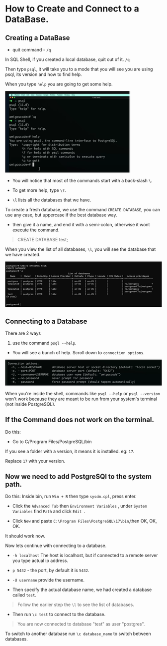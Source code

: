 # How to Create and Connect to a DataBase.

## Creating a DataBase

- quit command - `/q`

In SQL Shell, if you created a local database, quit out of it. `/q`

Then type `psql`, it will take you to a mode that you will see you are using psql, its version and how to find help.

When you type `help` you are going to get some help.

<img src="./img/help.png" alt="help" width="400">

- You will notice that most of the commands start with a back-slash `\`.

- To get more help, type `\?`.

- `\l` lists all the databases that we have.

To create a fresh database, we use the command `CREATE DATABASE`, you can use any case, but uppercase if the best database way.

- then give it a name, and end it with a semi-colon, otherwise it wont execute the command.

> CREATE DATABASE test;

When you view the list of all databases, `\l`, you will see the database that we have created.

<img src="./img/createdatabase.png" alt="create database" width="700">

## Connecting to a Database

There are 2 ways

1. use the command `psql --help`.

- You will see a bunch of help. Scroll down to `connection options`.

<img src="./img/connection.png" alt="connection">

When you're inside the shell, commands like `psql --help` or `psql --version` won't work because they are meant to be run from your system's terminal (not inside PostgreSQL).

## If the Command does not work on the terminal.

Do this:

- Go to C/Program Files/PostgreSQL/bin

If you see a folder with a version, it means it is installed. eg: `17`.

Replace `17` with your version.

## Now we need to add PostgreSQl to the system path.

Do this:
Inside bin, run `Win + R` then type `sysdm.cpl`, press enter.

- Click the `Advanced Tab` then `Environment Variables` , under `System   Variables` find `Path` and click `Edit `.

- Click `New` and paste `C:\Program Files\PostgreSQL\17\bin`,then OK, OK, OK.

It should work now.

Now lets continue with connecting to a database.

- `-h localhost` The host is localhost, but if connected to a remote server you type actual ip address.

- `p 5432` - the port, by default it is `5432`.

- `-U username` provide the username.
- Then specify the actual database name, we had created a database called `test`.

> Follow the earlier step the `\l` to see the list of databases.

- Then run `\c test` to connect to the database.

> You are now connected to database "test" as user "postgres".

To switch to another database run `\c database_name` to switch between databases.
